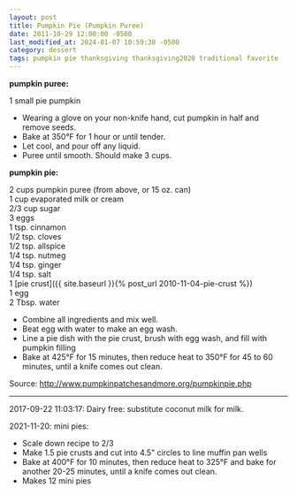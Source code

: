 ```yaml
---
layout: post
title: Pumpkin Pie (Pumpkin Puree)
date: 2011-10-29 12:00:00 -0500
last_modified_at: 2024-01-07 10:59:38 -0500
category: dessert
tags: pumpkin pie thanksgiving thanksgiving2020 traditional favorite
---
```

**pumpkin puree:**
  
1 small pie pumpkin  
* Wearing a glove on your non-knife hand, cut pumpkin in half and remove seeds.
* Bake at 350°F for 1 hour or until tender.
* Let cool, and pour off any liquid.
* Puree until smooth. Should make 3 cups.

**pumpkin pie:**

2 cups pumpkin puree (from above, or 15 oz. can)  
1 cup evaporated milk or cream  
2/3 cup sugar  
3 eggs  
1 tsp. cinnamon  
1/2 tsp. cloves  
1/2 tsp. allspice  
1/4 tsp. nutmeg  
1/4 tsp. ginger  
1/4 tsp. salt  
1 [pie crust]({{ site.baseurl }}{% post_url 2010-11-04-pie-crust %})  
1 egg  
2 Tbsp. water  
* Combine all ingredients and mix well.
* Beat egg with water to make an egg wash.
* Line a pie dish with the pie crust, brush with egg wash, and fill with pumpkin
  filling
* Bake at 425°F for 15 minutes, then reduce heat to 350°F for 45 to 60 minutes, until
  a knife comes out clean.

Source: <http://www.pumpkinpatchesandmore.org/pumpkinpie.php>

---

2017-09-22 11:03:17: Dairy free: substitute coconut milk for milk.

2021-11-20: mini pies:
* Scale down recipe to 2/3
* Make 1.5 pie crusts and cut into 4.5" circles to line muffin pan wells
* Bake at 400°F for 10 minutes, then reduce heat to 325°F and
  bake for another 20-25 minutes, until a knife comes out clean.
* Makes 12 mini pies
